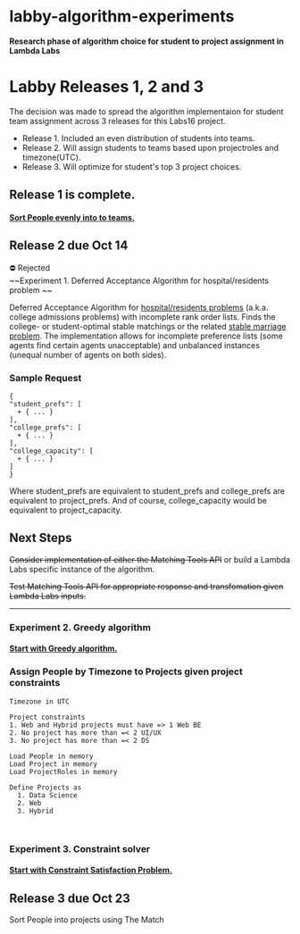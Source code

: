 # labby-algorithm-experiments
**Research phase of algorithm choice for student to project assignment in Lambda Labs**


# Labby Releases 1, 2 and 3
  
The decision was made to spread the algorithm implementaion for student team assignment across 3 releases for this Labs16 project.
* Release 1. Included an even distribution of students into teams.
* Release 2. Will assign students to teams based upon projectroles and timezone(UTC).
* Release 3. Will optimize for student's top 3 project choices.

## Release 1 is complete.
#### [Sort People evenly into to teams.](https://github.com/Lambda-School-Labs/labby-be/tree/master/Sorting) 

  
## Release 2 due Oct 14
  
:no_entry: Rejected  
~~Experiment 1.  Deferred Acceptance Algorithm for hospital/residents problem  ~~

    
Deferred Acceptance Algorithm for [hospital/residents problems](https://en.wikipedia.org/wiki/National_Resident_Matching_Program#Matching_algorithm) (a.k.a. college admissions problems) with incomplete rank order lists. Finds the college- or student-optimal stable matchings or the related [stable marriage problem](https://en.wikipedia.org/wiki/Stable_marriage_problem). The implementation allows for incomplete preference lists (some agents find certain agents unacceptable) and unbalanced instances (unequal number of agents on both sides).  
    
 ### Sample Request  
      
```
{
"student_prefs": [
  + { ... }
],
"college_prefs": [
  + { ... }
],
"college_capacity": [
  + { ... }
]
}
```
    
Where student_prefs are equivalent to student_prefs and college_prefs are equivalent to project_prefs. And of course, college_capacity would be equivalent to project_capacity.
    
## Next Steps
  
~~Consider implementation of either the Matching Tools API~~ or build a Lambda Labs specific instance of the algorithm.

~~Test Matching Tools API for appropriate response and transfomation given Lambda Labs inputs.~~

------

### Experiment 2.  Greedy algorithm  
#### [Start with Greedy algorithm.](https://en.wikipedia.org/wiki/Greedy_algorithm)

### Assign People by Timezone to Projects given project constraints

```
Timezone in UTC

Project constraints
1. Web and Hybrid projects must have => 1 Web BE
2. No project has more than =< 2 UI/UX
3. No project has more than =< 2 DS
```
```
Load People in memory  
Load Project in memory  
Load ProjectRoles in memory  

Define Projects as
  1. Data Science
  2. Web
  3. Hybrid
  
  

```
### Experiment 3.  Constraint solver
#### [Start with Constraint Satisfaction Problem.](https://en.wikipedia.org/wiki/Constraint_satisfaction_problem)


## Release 3 due Oct 23

Sort People into projects using The Match
